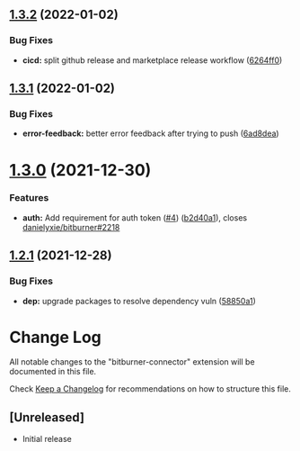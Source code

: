 ## [1.3.2](https://github.com/hexnaught/vscode-bitburner-connector/compare/v1.3.1...v1.3.2) (2022-01-02)


### Bug Fixes

* **cicd:** split github release and marketplace release workflow ([6264ff0](https://github.com/hexnaught/vscode-bitburner-connector/commit/6264ff094b2bdc201e3b49fa95499bf4126989d2))

## [1.3.1](https://github.com/hexnaught/vscode-bitburner-connector/compare/v1.3.0...v1.3.1) (2022-01-02)


### Bug Fixes

* **error-feedback:** better error feedback after trying to push ([6ad8dea](https://github.com/hexnaught/vscode-bitburner-connector/commit/6ad8deaae764c84fe1e4de71c140aa6ffebdb1aa))

# [1.3.0](https://github.com/hexnaught/vscode-bitburner-connector/compare/v1.2.1...v1.3.0) (2021-12-30)


### Features

* **auth:** Add requirement for auth token ([#4](https://github.com/hexnaught/vscode-bitburner-connector/issues/4)) ([b2d40a1](https://github.com/hexnaught/vscode-bitburner-connector/commit/b2d40a19de837a83cfa788cb815c974c2ca87b55)), closes [danielyxie/bitburner#2218](https://github.com/danielyxie/bitburner/issues/2218)

## [1.2.1](https://github.com/hexnaught/vscode-bitburner-connector/compare/v1.2.0...v1.2.1) (2021-12-28)


### Bug Fixes

* **dep:** upgrade packages to resolve dependency vuln ([58850a1](https://github.com/hexnaught/vscode-bitburner-connector/commit/58850a192e198e87387495a894a602c45a40156d))

# Change Log

All notable changes to the "bitburner-connector" extension will be documented in this file.

Check [Keep a Changelog](http://keepachangelog.com/) for recommendations on how to structure this file.

## [Unreleased]

- Initial release
